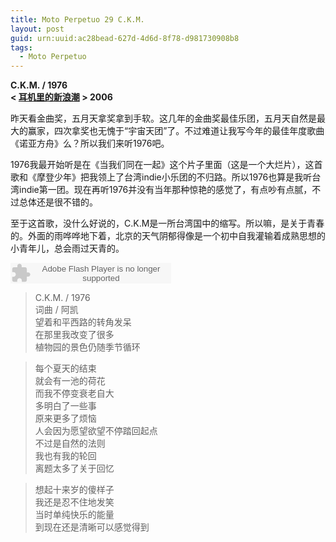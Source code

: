 ```yaml
---
title: Moto Perpetuo 29 C.K.M.
layout: post
guid: urn:uuid:ac28bead-627d-4d6d-8f78-d981730908b8
tags:
  - Moto Perpetuo
---
```


__C.K.M. / 1976__  
__< [耳机里的新浪潮](http://music.douban.com/subject/1829596/) > 2006__  

昨天看金曲奖，五月天拿奖拿到手软。这几年的金曲奖最佳乐团，五月天自然是最大的赢家，四次拿奖也无愧于“宇宙天团”了。不过难道让我写今年的最佳年度歌曲《诺亚方舟》么？所以我们来听1976吧。

1976我最开始听是在《当我们同在一起》这个片子里面（这是一个大烂片），这首歌和《摩登少年》把我领上了台湾indie小乐团的不归路。所以1976也算是我听台湾indie第一团。现在再听1976并没有当年那种惊艳的感觉了，有点吵有点腻，不过总体还是很不错的。

至于这首歌，没什么好说的，C.K.M是一所台湾国中的缩写。所以嘛，是关于青春的。外面的雨哗哗地下着，北京的天气阴郁得像是一个初中自我灌输着成熟思想的小青年儿，总会雨过天青的。

<embed src="http://www.xiami.com/widget/0_172831/singlePlayer.swf" type="application/x-shockwave-flash" width="257" height="33" wmode="transparent"></embed>

>C.K.M. / 1976  
>词曲 / 阿凯  
>望着和平西路的转角发呆  
>在那里我改变了很多  
>植物园的景色仍随季节循环  
  
>每个夏天的结束  
>就会有一池的荷花  
>而我不停变衰老自大  
>多明白了一些事  
>原来更多了烦恼  
>人会因为愿望欲望不停踏回起点  
>不过是自然的法则  
>我也有我的轮回  
>离题太多了关于回忆  

>想起十来岁的傻样子  
>我还是忍不住地发笑  
>当时单纯快乐的能量   
>到现在还是清晰可以感觉得到   

